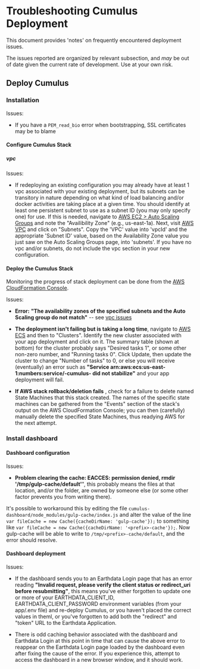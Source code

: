 # Troubleshooting Cumulus Deployment

This document provides 'notes' on frequently encountered deployment issues.

The issues reported are organized by relevant subsection, and *may* be out of date given the current rate of development.   Use at your own risk.

## Deploy Cumulus
### Installation
Issues:

- If you have a `PEM_read_bio` error when bootstrapping, SSL certificates may be to blame

#### Configure Cumulus Stack
##### vpc

Issues:

  - If redeploying an existing configuration you may already have at least 1 vpc associated with your existing deployment, but its subnets can be transitory in nature depending on what kind of load balancing and/or docker activities are taking place at a given time.  You should  identify at least one persistent subnet to use as a subnet ID (you may only specify one) for use.    If this is needed, navigate to  [AWS EC2 > Auto Scaling Groups](https://console.aws.amazon.com/ec2/autoscaling/home) and note the "Availibility Zone" (e.g., us-east-1a). Next, visit [AWS VPC](https://console.aws.amazon.com/vpc/home) and click on "Subnets". Copy the 'VPC' value into 'vpcId' and the appropriate 'Subnet ID' value, based on the Availability Zone value you just saw on the Auto Scaling Groups page, into 'subnets'. If you have no vpc and/or subnets, do not include the vpc section in your new configuration.

#### Deploy the Cumulus Stack

Monitoring the progress of stack deployment can be done from the [AWS CloudFormation Console](https://console.aws.amazon.com/cloudformation/home).

Issues:

-  **Error:** __"The availability zones of the specified subnets and the Auto Scaling group do not match"__ -- see [vpc issues](#vpc)

- **The deployment isn't failing but is taking a long time**, navigate to [AWS ECS](https://console.aws.amazon.com/ecs/home) and then to "Clusters". Identify the new cluster associated with your <prefix> app deployment and click on it. The summary table (shown at bottom) for the cluster probably says "Desired tasks 1", or some other non-zero number, and "Running tasks 0". Click Update, then update the cluster to change "Number of tasks" to 0, or else you will receive (eventually) an error such as __"Service arn:aws:ecs:us-east-1:numbers:service/<prefix>-cumulus-<ECS service name> did not stabilize"__ and your app deployment will fail.

- **If AWS stack rollback/deletion fails** , check for a failure to delete named State Machines that this stack created. The names of the specific state machines can be gathered from the "Events" section of the stack's output on the AWS CloudFormation Console; you can then (carefully) manually delete the specified State Machines, thus readying AWS for the next attempt.

### Install dashboard
#### Dashboard configuration
Issues:
-  __Problem clearing the cache: EACCES: permission denied, rmdir '/tmp/gulp-cache/default'__", this probably means the files at that location, and/or the folder, are owned by someone else (or some other factor prevents you from writing there).

  It's possible to workaround this by editing the file `cumulus-dashboard/node_modules/gulp-cache/index.js` and alter the value of the line `var fileCache = new Cache({cacheDirName: 'gulp-cache'});` to something like `var fileCache = new Cache({cacheDirName: '<prefix>-cache'});`. Now gulp-cache will be able to write to `/tmp/<prefix>-cache/default`, and the error should resolve.

#### Dashboard deployment
Issues:
- If the dashboard sends you to an Earthdata Login page that has an error reading __"Invalid request, please verify the client status or redirect_uri before resubmitting"__, this means you've either forgotten to update one or more of your EARTHDATA_CLIENT_ID, EARTHDATA_CLIENT_PASSWORD environment variables (from your app/.env file) and re-deploy Cumulus, or you haven't placed the correct values in theml, or you've forgotten to add both the "redirect" and "token" URL to the Earthdata Application.

- There is odd caching behavior associated with the dashboard and Earthdata Login at this point in time that can cause the above error to reappear on the Earthdata Login page loaded by the dashboard even after fixing the cause of the error. If you experience this, attempt to access the dashboard in a new browser window, and it should work.
